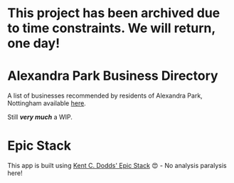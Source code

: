 # This project has been archived due to time constraints. We will return, one day!

# Alexandra Park Business Directory

A list of businesses recommended by residents of Alexandra Park, Nottingham
available [here](https://ap-dir-6f2d.fly.dev).

Still **_very much_** a WIP.

# Epic Stack

This app is built using [Kent C. Dodds' Epic Stack](docs/README.md) 😍 - No
analysis paralysis here!

